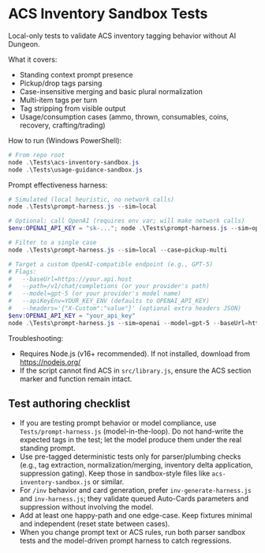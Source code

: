 # ACS Inventory Sandbox Tests

Local-only tests to validate ACS inventory tagging behavior without AI Dungeon.

What it covers:
- Standing context prompt presence
- Pickup/drop tags parsing
- Case-insensitive merging and basic plural normalization
- Multi-item tags per turn
- Tag stripping from visible output
- Usage/consumption cases (ammo, thrown, consumables, coins, recovery, crafting/trading)

How to run (Windows PowerShell):

```powershell
# From repo root
node .\Tests\acs-inventory-sandbox.js
node .\Tests\usage-guidance-sandbox.js
```

Prompt effectiveness harness:

```powershell
# Simulated (local heuristic, no network calls)
node .\Tests\prompt-harness.js --sim=local

# Optional: call OpenAI (requires env var; will make network calls)
$env:OPENAI_API_KEY = "sk-..."; node .\Tests\prompt-harness.js --sim=openai --model gpt-4o-mini

# Filter to a single case
node .\Tests\prompt-harness.js --sim=local --case=pickup-multi

# Target a custom OpenAI-compatible endpoint (e.g., GPT-5)
# Flags:
#   --baseUrl=https://your.api.host
#   --path=/v1/chat/completions (or your provider's path)
#   --model=gpt-5 (or your provider's model name)
#   --apiKeyEnv=YOUR_KEY_ENV (defaults to OPENAI_API_KEY)
#   --headers='{"X-Custom":"value"}' (optional extra headers JSON)
$env:OPENAI_API_KEY = "your_api_key"
node .\Tests\prompt-harness.js --sim=openai --model=gpt-5 --baseUrl=https://api.openai.com --path=/v1/chat/completions
```

Troubleshooting:
- Requires Node.js (v16+ recommended). If not installed, download from https://nodejs.org/
- If the script cannot find ACS in `src/library.js`, ensure the ACS section marker and function remain intact.

## Test authoring checklist

- If you are testing prompt behavior or model compliance, use `Tests/prompt-harness.js` (model-in-the-loop). Do not hand-write the expected tags in the test; let the model produce them under the real standing prompt.
- Use pre-tagged deterministic tests only for parser/plumbing checks (e.g., tag extraction, normalization/merging, inventory delta application, suppression gating). Keep those in sandbox-style files like `acs-inventory-sandbox.js` or similar.
- For `/inv` behavior and card generation, prefer `inv-generate-harness.js` and `inv-harness.js`; they validate queued Auto-Cards parameters and suppression without involving the model.
- Add at least one happy-path and one edge-case. Keep fixtures minimal and independent (reset state between cases).
- When you change prompt text or ACS rules, run both parser sandbox tests and the model-driven prompt harness to catch regressions.
